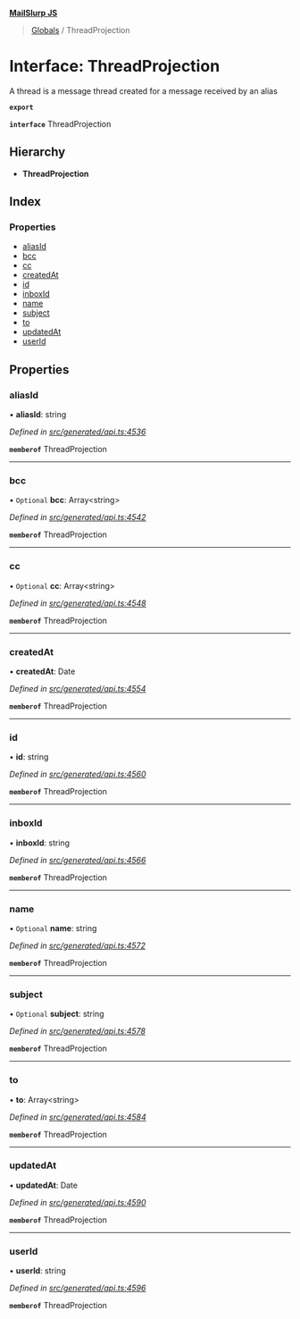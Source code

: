**[MailSlurp JS](../README.md)**

> [Globals](../README.md) / ThreadProjection

# Interface: ThreadProjection

A thread is a message thread created for a message received by an alias

**`export`** 

**`interface`** ThreadProjection

## Hierarchy

* **ThreadProjection**

## Index

### Properties

* [aliasId](threadprojection.md#aliasid)
* [bcc](threadprojection.md#bcc)
* [cc](threadprojection.md#cc)
* [createdAt](threadprojection.md#createdat)
* [id](threadprojection.md#id)
* [inboxId](threadprojection.md#inboxid)
* [name](threadprojection.md#name)
* [subject](threadprojection.md#subject)
* [to](threadprojection.md#to)
* [updatedAt](threadprojection.md#updatedat)
* [userId](threadprojection.md#userid)

## Properties

### aliasId

•  **aliasId**: string

*Defined in [src/generated/api.ts:4536](https://github.com/mailslurp/mailslurp-client/blob/24bff2e/src/generated/api.ts#L4536)*

**`memberof`** ThreadProjection

___

### bcc

• `Optional` **bcc**: Array\<string>

*Defined in [src/generated/api.ts:4542](https://github.com/mailslurp/mailslurp-client/blob/24bff2e/src/generated/api.ts#L4542)*

**`memberof`** ThreadProjection

___

### cc

• `Optional` **cc**: Array\<string>

*Defined in [src/generated/api.ts:4548](https://github.com/mailslurp/mailslurp-client/blob/24bff2e/src/generated/api.ts#L4548)*

**`memberof`** ThreadProjection

___

### createdAt

•  **createdAt**: Date

*Defined in [src/generated/api.ts:4554](https://github.com/mailslurp/mailslurp-client/blob/24bff2e/src/generated/api.ts#L4554)*

**`memberof`** ThreadProjection

___

### id

•  **id**: string

*Defined in [src/generated/api.ts:4560](https://github.com/mailslurp/mailslurp-client/blob/24bff2e/src/generated/api.ts#L4560)*

**`memberof`** ThreadProjection

___

### inboxId

•  **inboxId**: string

*Defined in [src/generated/api.ts:4566](https://github.com/mailslurp/mailslurp-client/blob/24bff2e/src/generated/api.ts#L4566)*

**`memberof`** ThreadProjection

___

### name

• `Optional` **name**: string

*Defined in [src/generated/api.ts:4572](https://github.com/mailslurp/mailslurp-client/blob/24bff2e/src/generated/api.ts#L4572)*

**`memberof`** ThreadProjection

___

### subject

• `Optional` **subject**: string

*Defined in [src/generated/api.ts:4578](https://github.com/mailslurp/mailslurp-client/blob/24bff2e/src/generated/api.ts#L4578)*

**`memberof`** ThreadProjection

___

### to

•  **to**: Array\<string>

*Defined in [src/generated/api.ts:4584](https://github.com/mailslurp/mailslurp-client/blob/24bff2e/src/generated/api.ts#L4584)*

**`memberof`** ThreadProjection

___

### updatedAt

•  **updatedAt**: Date

*Defined in [src/generated/api.ts:4590](https://github.com/mailslurp/mailslurp-client/blob/24bff2e/src/generated/api.ts#L4590)*

**`memberof`** ThreadProjection

___

### userId

•  **userId**: string

*Defined in [src/generated/api.ts:4596](https://github.com/mailslurp/mailslurp-client/blob/24bff2e/src/generated/api.ts#L4596)*

**`memberof`** ThreadProjection
